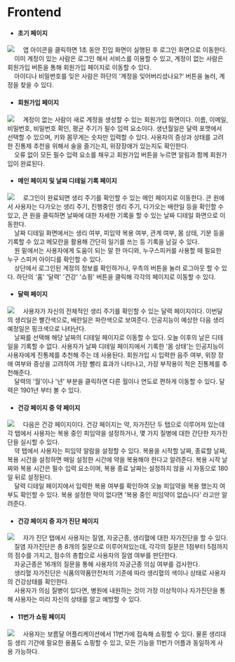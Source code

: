 # Frontend
* #### 초기 페이지
![](https://images.velog.io/images/passengers/post/a74d1fe0-9c30-4aca-b2fa-b6fb983cb7f6/image.png)
&nbsp;&nbsp;&nbsp;&nbsp;앱 아이콘을 클릭하면 1초 동안 진입 화면이 실행된 후 로그인 화면으로 이동한다. </br>
&nbsp;&nbsp;&nbsp;&nbsp;이미 계정이 있는 사람은 로그인 해서 서비스를 이용할 수 있고, 계정이 없는 사람은 회원가입 버튼을 통해 회원가입 페이지로 이동할 수 있다.</br>
&nbsp;&nbsp;&nbsp;&nbsp;아이디나 비밀번호를 잊은 사람은 하단의 '계정을 잊어버리셨나요?' 버튼을 눌러, 계정을 찾을 수 있다. 


* #### 회원가입 페이지
![](https://images.velog.io/images/passengers/post/719fbf7d-ef5f-4f83-8991-259dbc5dd358/image.png)
&nbsp;&nbsp;&nbsp;&nbsp;계정이 없는 사람이 새로 계정을 생성할 수 있는 회원가입 화면이다. 이름, 이메일, 비밀번호, 비밀번호 확인, 평균 주기가 필수 입력 요소이다. 생년월일은 달력 포맷에서 선택할 수 있으며, 키와 몸무게는 숫자만 입력할 수 있다. 사용자의 증상과 상태를 고려한 진통제 추천을 위해서 술을 즐기는지, 위장장애가 있는지도 확인한다. </br>
&nbsp;&nbsp;&nbsp;&nbsp;오류 없이 모든 필수 입력 요소를 채우고 회원가입 버튼을 누르면 알림과 함께 회원가입이 완료된다. </br>


* #### 메인 페이지 및 날짜 디테일 기록 페이지
![](https://images.velog.io/images/passengers/post/d1d73dfc-ee1d-4599-ac9f-e1bd5b94da8f/image.png)
&nbsp;&nbsp;&nbsp;&nbsp;로그인이 완료되면 생리 주기를 확인할 수 있는 메인 페이지로 이동한다. 큰 원에서 사용자는 다가오는 생리 주기, 진행중인 생리 주기, 다가오는 배란일 등을 확인할 수 있고, 큰 원을 클릭하면 날짜에 대한 자세한 기록을 할 수 있는 날짜 디테일 화면으로 이동한다.</br>
&nbsp;&nbsp;&nbsp;&nbsp;날짜 디테일 화면에서는 생리 여부, 피임약 복용 여부, 관계 여부, 몸 상태, 기분 등을 기록할 수 있고 메모란을 활용해 간단히 일기를 쓰는 등 기록을 남길 수 있다.</br>
&nbsp;&nbsp;&nbsp;&nbsp;원 밑에서는 사용자에게 도움이 되는 말 한 마디와, 누구스피커를 사용할 때 필요한 누구 스피커 아이디를 확인할 수 있다. </br> 
&nbsp;&nbsp;&nbsp;&nbsp;상단에서 로그인된 계정의 정보를 확인하거나, 우측의 버튼을 눌러 로그아웃 할 수 있다. 하단의 '홈' '달력' '건강' '쇼핑' 버튼을 클릭해 각각의 페이지로 이동할 수 있다.


* #### 달력 페이지
![](https://images.velog.io/images/passengers/post/ed8bd0f1-b64a-4fb6-8cf9-21f40631617b/image.png)
&nbsp;&nbsp;&nbsp;&nbsp;사용자가 자신의 전체적인 생리 주기를 확인할 수 있는 달력 페이지이다. 이번달의 생리일은 빨간색으로, 배란일은 파란색으로 보여준다. 인공지능이 예상한 다음 생리 예정일은 핑크색으로 나타난다.  </br>
&nbsp;&nbsp;&nbsp;&nbsp;날짜를 선택해 해당 날짜의 디테일 페이지로 이동할 수 있다. 오늘 이후의 날은 디테일을 기록할 수 없다. 사용자가 날짜 디테일 페이지에서 기록한 '몸 상태'는 인공지능이 사용자에게 진통제를 추천해 주는 데 사용된다. 회원가입 시 입력한 음주 여부, 위장 장애 여부와 증상을 고려하여 가장 빨리 효과가 나타나고, 가장 부작용이 적은 진통제를 추천해준다. </br>
&nbsp;&nbsp;&nbsp;&nbsp;달력의 '월'이나 '년' 부분을 클릭하면 다른 월이나 연도로 편하게 이동할 수 있다. 달력은 1901년 부터 볼 수 있다.  


* #### 건강 페이지 중 약 페이지
![](https://images.velog.io/images/passengers/post/07d4d0dd-d536-47ea-89df-3364aa88d54d/image.png)
&nbsp;&nbsp;&nbsp;&nbsp;다음은 건강 페이지이다. 건강 페이지는 약, 자가진단 두 탭으로 이루어져 있는데 각 탭에서 사용자는 복용 중인 피임약을 설정하거나, 몇 가지 질병에 대한 간단한 자가진단을 실시할 수 있다.</br>
&nbsp;&nbsp;&nbsp;&nbsp;약 탭에서 사용자는 피임약 알람을 설정할 수 있다. 복용을 시작할 날짜, 종료할 날짜, 복용 시간을 설정하면 매일 설정한 시간에 약을 복용해야 한다고 알려준다. 복용 시작 날짜와 복용 시간은 필수 입력 요소이며, 복용 종료 날짜는 설정하지 않을 시 자동으로 180일 뒤로 설정된다. </br>
&nbsp;&nbsp;&nbsp;&nbsp;달력 디테일 페이지에서 입력한 복용 여부를 확인하여 오늘 피임약을 복용 했는지 여부도 확인할 수 있다. 복용 설정한 약이 없다면 '복용 중인 피임약이 없습니다' 라고만 알려준다.


* #### 건강 페이지 중 자가 진단 페이지 
![](https://images.velog.io/images/passengers/post/5395925c-d3ab-43fe-a453-345e5cb298c4/image.png)
&nbsp;&nbsp;&nbsp;&nbsp;자가 진단 탭에서 사용자는 질염, 자궁근종, 생리혈에 대한 자가진단을 할 수 있다. </br>
&nbsp;&nbsp;&nbsp;&nbsp;질염 자가진단은 총 8개의 질문으로 이루어져있는데, 각각의 질문은 1점부터 5점까지의 점수를 가지고, 점수의 총합으로 사용자의 질염 여부를 판단한다.</br>
&nbsp;&nbsp;&nbsp;&nbsp;자궁근종은 16개의 질문을 통해 사용자의 자궁근종 의심 여부를 검사한다. </br>
&nbsp;&nbsp;&nbsp;&nbsp;생리혈 자가진단은 식품의약품안전처의 기준에 따라 생리혈의 색이나 상태로 사용자의 건강상태를 확인한다.</br>
&nbsp;&nbsp;&nbsp;&nbsp;사용자가 의심 질병이 있다면, 병원에 내원하는 것이 가장 이상적이나 자가진단을 통해 사용자는 미리 자신의 상태를 알고 예방할 수 있다.  


* #### 11번가 쇼핑 페이지 
![](https://images.velog.io/images/passengers/post/18343e0b-6a0d-4c76-bcee-383b4ee209c9/%EC%BA%A1%EC%B2%98.PNG)
&nbsp;&nbsp;&nbsp;&nbsp;사용자는 보름달 어플리케이션에서 11번가에 접속해 쇼핑할 수 있다. 물론 생리대 등 생리 기간에 필요한 용품도 쇼핑할 수 있고, 모든 기능을 11번가 어플과 동일하게 사용 가능하다. 
